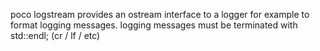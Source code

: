 poco logstream provides an ostream interface to a logger for example to format logging messages. logging messages must be terminated with std::endl; (cr / lf / etc)
